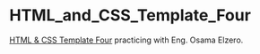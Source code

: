 # HTML_and_CSS_Template_Four

[HTML & CSS Template Four](https://www.youtube.com/watch?v=DflEcuzjsyA&t=31s&pp=ygUaSHRtbCBhbmQgY3NzIHRlbXBsYXRlIGZvdXI%3D) practicing with Eng. Osama Elzero.